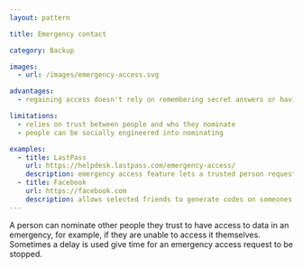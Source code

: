 ```yaml
---
layout: pattern

title: Emergency contact

category: Backup

images:
  - url: /images/emergency-access.svg

advantages:
  - regaining access doesn't rely on remembering secret answers or having other multi-factors like a generators, object or text message 

limitations:
  - relies on trust between people and who they nominate
  - people can be socially engineered into nominating

examples:
  - title: LastPass
    url: https://helpdesk.lastpass.com/emergency-access/
    description: emergency access feature lets a trusted person request access to a password store
  - title: Facebook
    url: https://facebook.com
    description: allows selected friends to generate codes on someones behalf, to help them regain access to an account
---
```


A person can nominate other people they trust to have access to data in an emergency, for example, if they are unable to access it themselves. Sometimes a delay is used give time for an emergency access request to be stopped.
